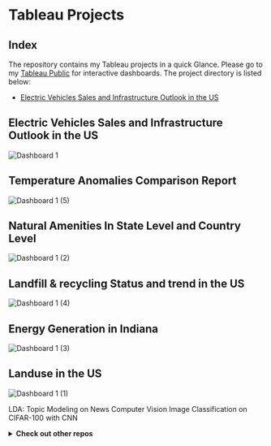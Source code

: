 # Tableau Projects

## Index
The repository contains my Tableau projects in a quick Glance. Please go to my [Tableau Public](https://public.tableau.com/app/profile/jiashang.liu) for interactive dashboards. The project directory is listed below:
- [Electric Vehicles Sales and Infrastructure Outlook in the US](https://user-images.githubusercontent.com/77212888/126910994-7ea69d43-3af2-4c08-a106-551177e1495d.png)

## Electric Vehicles Sales and Infrastructure Outlook in the US
![Dashboard 1](https://user-images.githubusercontent.com/77212888/126910994-7ea69d43-3af2-4c08-a106-551177e1495d.png)

## Temperature Anomalies Comparison Report
![Dashboard 1 (5)](https://user-images.githubusercontent.com/77212888/126911066-39eb3cc4-cc1c-461e-bb1a-b44046cf38a1.png)

## Natural Amenities In State Level and Country Level
![Dashboard 1 (2)](https://user-images.githubusercontent.com/77212888/126911161-d8e8f778-f18c-42f7-80bd-f664b0c98ed5.png)

## Landfill & recycling Status and trend in the US
![Dashboard 1 (4)](https://user-images.githubusercontent.com/77212888/126911205-6d98280d-5d8c-4e08-91cb-59930557f6b9.png)

## Energy Generation in Indiana
![Dashboard 1 (3)](https://user-images.githubusercontent.com/77212888/126911216-e76a5510-5cd7-406c-a74c-d510d49c1daa.png)

## Landuse in the US
![Dashboard 1 (1)](https://user-images.githubusercontent.com/77212888/126911023-946cfe88-8a6c-4cdc-9c04-2eb0acae8ef5.png)

LDA: Topic Modeling on News
Computer Vision
Image Classification on CIFAR-100 with CNN


<details><summary><strong>Check out other repos</strong></summary> 
<br>

  - [Data Science](https://github.com/jiashangliu30/Data-Science)
  - [Product Analysis](https://github.com/jiashangliu30/Product-Analysis)


</details>
